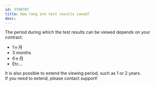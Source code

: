 ```yaml
---
id: 3790707
title: How long are test results saved?
desc:
---
```


The period during which the test results can be viewed depends on your contract.

- 1ヶ月
- 3 months
- 6ヶ月
- Etc...

It is also possible to extend the viewing period, such as 1 or 2 years. <br>If you need to extend, please contact support!
